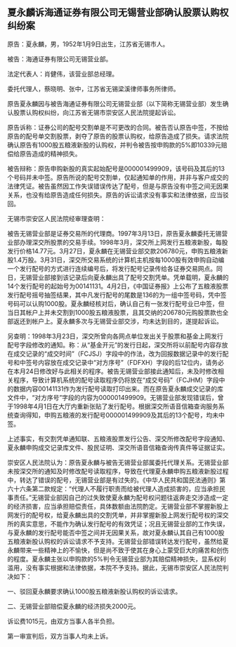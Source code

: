 ## 夏永麟诉海通证券有限公司无锡营业部确认股票认购权纠纷案

原告：夏永麟，男，1952年1月9日出生，江苏省无锡市人。

被告：海通证券有限公司无锡营业部。

法定代表人：肖健伟，该营业部总经理。

委托代理人，蔡晓明、张中，江苏省无锡梁溪律师事务所律师。

原告夏永麟因与被告海通证券有限公司无锡营业部（以下简称无锡营业部）发生确认股票认购权纠纷，向江苏省无锡市崇安区人民法院提起诉讼。

原告诉称：证券公司的配号交割单是不可更改的合同。被告否认原告中签，不按给原告的配号单交割股票，剥夺了原告的股票认购权，给原告造成了损失。请求法院确认原告有1000股五粮液新股的认购权，并判令被告按申购款的5%即10339元赔偿给原告造成的精神损失。

被告辩称：原告申购新股的真实起始配号是000001499909，该号码及其后的13个号码并未中签。原告所说的配号交割单，仅起通知单的作用，并非与客户成交的法律凭证。被告虽然因工作失误错误传达了配号，但是与原告没有中签之间无因果关系，也没有给原告造成任何损失。原告的诉讼请求没有事实和法律依据，应当驳回。

无锡市崇安区人民法院经审理查明：

被告无锡营业部是证券交易所的代理商。1997年3月13日，原告夏永麟委托无锡营业部办理深交所股票的交易手续。1998年3月，深交所上网发行五粮液新股，每股发行价格14.77元。3月27日，夏永麟在无锡营业部交款206780元，申购五粮液新股1.4万股。3月31日，深交所交易系统的计算机主机按每1000股有效申购自动编一个发行配号的方式进行连续编号后，将发行配号记录传给各证券交易网点。同日，无锡营业部接到该记录后向夏永麟出具了配号交割凭单。凭单载明，夏永麟的14个发行配号的起始号为00141131。4月2日，《中国证券报》上公布了五粮液股票发行配号摇号抽签结果，其中凡发行配号的尾数是136的为一组中签号码，凭中签号码可以认购1000股。夏永麟经核对后，确认自己有一张发行配号业已中签，但当日其帐户上并未交割到1000股五粮液股票，且其交纳的206780元购股票款也全部返还到帐户上。夏永麟多次与无锡营业部交涉，均未达到目的，遂提起诉讼。

另查明：1998年3月23日，深交所曾向各网点单位发出关于股票和基金上网发行配号字段修改的通知。称：从“基金开元”的发行日起，深交所将以前配号内容存放在成交记录的“成交时间”（FCJSJ）字段中的作法，改为回报数据记录中的发行配号和中签号内容放在成交记录中“对方序号”（FDFXH）字段的后12位内，请务必在本月24日修改好与此相关的程序。被告无锡营业部接此通知后，未及时修改相关程序，导致计算机系统的配号读取程序仍将放在“成交号码”（FCJHM）字段中的数据内容00141131作为发行配号读取打印出来。而在原告夏永麟成交记录的库文件中，“对方序号”字段的内容为000001499909。无锡营业部发现错误后，曾于1998年4月1日在大厅内重新张贴了发行配号。根据深交所语音信箱查询服务系统查询得知，申购五粮液的发行配号000001499909及其后的13个配号，均未中签。

上述事实，有交割凭单通知联、五粮液股票发行公告、深交所修改配号字段通知、夏永麟申购成交记录库文件、股民证明、深交所语音信箱查询传真件等证据证实。

崇安区人民法院认为：原告夏永麟与被告无锡营业部属委托代理关系。无锡营业部未按深交所的通知及时修改配号读取程序，导致在代理夏永麟申购五粮液新股过程中，转达了错误的配号，无锡营业部是有过失的。《中华人民共和国民法通则》第六十六条第二款规定：“代理人不履行职责而给被代理人造成损害的，应当承担民事责任。”无锡营业部因自己的过失致使夏永麟为配号权问题往返奔走交涉造成一定的经济损害，应当承担赔偿责任，具体数额由法院酌定。无锡营业部不掌握新股上网发行的配号权，给夏永麟出具的交割凭单，并非掌握新股上网发行配号权的深交所的真实意思，不能作为确认发行配号的有效凭证；况且无锡营业部的工作失误，与夏永麟的发行配号能否中签之间并无因果关系，故对夏永麟认其自己有1000股五粮液新股认购权的诉讼请求不予支持。无锡营业部错误转达发行配号，虽然给夏永麟带来一些精神上的不愉快，但是尚不致于使其在身心上蒙受巨大的痛苦和创伤的程度。夏永麟主张以申购款的5%判令无锡营业部为其赔偿精神损失，显系权利滥用，没有事实根据和法律依据，本院不予支持。据此，无锡市崇安区人民法院判决如下：

一、驳回夏永麟要求确认1000股五粮液新股认购权的诉讼请求。

二、无锡营业部赔偿夏永麟的经济损失2000元。

诉讼费1015元，由双方当事人各半负担。

第一审宣判后，双方当事人均未上诉。

